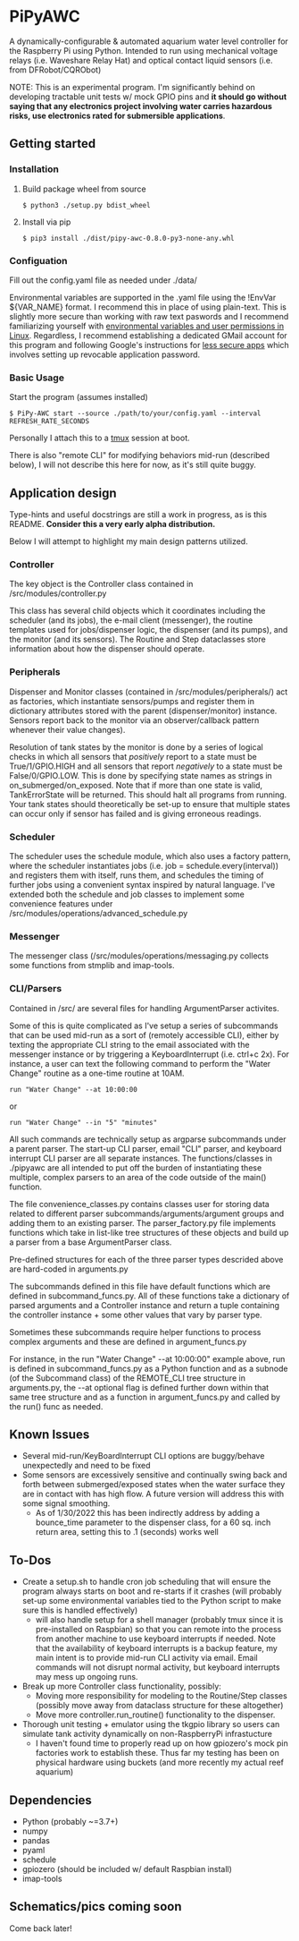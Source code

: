 # PiPyAWC
A dynamically-configurable & automated aquarium water level controller for the Raspberry Pi using Python. Intended to run using mechanical voltage relays (i.e. Waveshare Relay Hat) and optical contact liquid sensors (i.e. from DFRobot/CQRObot)

NOTE: This is an experimental program. I'm significantly behind on developing tractable unit tests w/ mock GPIO pins and **it should go without saying that any electronics project involving water carries hazardous risks, use electronics rated for submersible applications**.


## Getting started

### Installation
1. Build package wheel from source
	
	```
	$ python3 ./setup.py bdist_wheel
	```

2. Install via pip

	```
	$ pip3 install ./dist/pipy-awc-0.8.0-py3-none-any.whl
	```

### Configuation

Fill out the config.yaml file as needed under ./data/

Environmental variables are supported in the .yaml file using the !EnvVar ${VAR_NAME} format. I recommend this in place of using plain-text. This is slightly more secure than working with raw text paswords and I recommend familiarizing yourself with [environmental variables and user permissions in Linux](https://security.stackexchange.com/questions/14000/environment-variable-accessibility-in-linux/14009#14009). Regardless, I recommend establishing a dedicated GMail account for this program and following Google's instructions for [less secure apps](https://support.google.com/accounts/answer/6010255?hl=en) which involves setting up revocable application password.

### Basic Usage

Start the program (assumes installed)

```
$ PiPy-AWC start --source ./path/to/your/config.yaml --interval REFRESH_RATE_SECONDS
```

Personally I attach this to a [tmux](https://man7.org/linux/man-pages/man1/tmux.1.html) session at boot.

There is also "remote CLI" for modifying behaviors mid-run (described below), I will not describe this here for now, as it's still quite buggy.


## Application design
Type-hints and useful docstrings are still a work in progress, as is this README. **Consider this a very early alpha distribution.**

Below I will attempt to highlight my main design patterns utilized.

### Controller
The key object is the Controller class contained in /src/modules/controller.py

This class has several child objects which it coordinates including the scheduler (and its jobs), the e-mail client (messenger), the routine templates used for jobs/dispenser logic, the dispenser (and its pumps), and the monitor (and its sensors). The Routine and Step dataclasses store information about how the dispenser should operate. 

### Peripherals
Dispenser and Monitor classes (contained in /src/modules/peripherals/) act as factories, which instantiate sensors/pumps and register them in dictionary attributes stored with the parent (dispenser/monitor) instance. Sensors report back to the monitor via an observer/callback pattern whenever their value changes).

Resolution of tank states by the monitor is done by a series of logical checks in which all sensors that *positively* report to a state must be True/1/GPIO.HIGH and all sensors that report *negatively* to a state must be False/0/GPIO.LOW. This is done by specifying state names as strings in on_submerged/on_exposed. Note that if more than one state is valid, TankErrorState will be returned. This should halt all programs from running. Your tank states should theoretically be set-up to ensure that multiple states can occur only if sensor has failed and is giving erroneous readings.

### Scheduler
The scheduler uses the schedule module, which also uses a factory pattern, where the scheduler instantiates jobs (i.e. job = schedule.every(interval)) and registers them with itself, runs them, and schedules the timing of further jobs using a convenient syntax inspired by natural language. I've extended both the schedule and job classes to implement some convenience features under /src/modules/operations/advanced_schedule.py

### Messenger
The messenger class (/src/modules/operations/messaging.py collects some functions from stmplib and imap-tools.

### CLI/Parsers
Contained in /src/ are several files for handling ArgumentParser activites.

Some of this is quite complicated as I've setup a series of subcommands that can be used mid-run as a sort of (remotely accessible CLI), either by texting the appropriate CLI string to the email associated with the messenger instance or by triggering a KeyboardInterrupt (i.e. ctrl+c 2x). For instance, a user can text the following command to perform the "Water Change" routine as a one-time routine at 10AM.

```
run "Water Change" --at 10:00:00
```

or
```
run "Water Change" --in "5" "minutes"
```

All such commands are technically setup as argparse subcommands under a parent parser. The start-up CLI parser, email "CLI" parser, and keyboard interrupt CLI parser are all separate instances. The functions/classes in ./pipyawc are all intended to put off the burden of instantiating these multiple, complex parsers to an area of the code outside of the main() function.

The file convenience_classes.py contains classes user for storing data related to different parser subcommands/arguments/argument groups and adding them to an existing parser. The parser_factory.py file implements functions which take in list-like tree structures of these objects and build up a parser from a base ArgumentParser class.

Pre-defined structures for each of the three parser types descrided above are hard-coded in arguments.py

The subcommands defined in this file have default functions which are defined in subcommand_funcs.py.
All of these functions take a dictionary of parsed arguments and a Controller instance and return a tuple containing the controller instance + some other values that vary by parser type.

Sometimes these subcommands require helper functions to process complex arguments and these are defined in argument_funcs.py

For instance, in the run "Water Change" --at 10:00:00" example above, run is defined in subcommand_funcs.py as a Python function and as a subnode (of the Subcommand class) of the REMOTE_CLI tree structure in arguments.py, the --at optional flag is defined further down within that same tree structure and as a function in argument_funcs.py and called by the run() func as needed.

## Known Issues
* Several mid-run/KeyBoardInterrupt CLI options are buggy/behave unexpectedly and need to be fixed
* Some sensors are excessively sensitive and continually swing back and forth between submerged/exposed states when the water surface they are in contact with has high flow. A future version will address this with some signal smoothing.
	* As of 1/30/2022 this has been indirectly address by adding a bounce_time parameter to the dispenser class, for a 60 sq. inch return area, setting this to .1 (seconds) works well

## To-Dos
* Create a setup.sh to handle cron job scheduling that will ensure the program always starts on boot and re-starts if it crashes (will probably set-up some environmental variables tied to the Python script to make sure this is handled effectively)
	* will also handle setup for a shell manager (probably tmux since it is pre-installed on Raspbian) so that you can remote into the process from another machine to use keyboard interrupts if needed. Note that the availability of keyboard interrupts is a backup feature, my main intent is to provide mid-run CLI activity via email. Email commands will not disrupt normal activity, but keyboard interrupts may mess up ongoing runs.
* Break up more Controller class functionality, possibly:
	* Moving more responsibility for modeling to the Routine/Step classes (possibly move away from dataclass structure for these altogether)
	* Move more controller.run_routine() functionality to the dispenser.
* Thorough unit testing + emulator using the tkgpio library so users can simulate tank activity dynamically on non-RaspberryPi infrastucture
	* I haven't found time to properly read up on how gpiozero's mock pin factories work to establish these. Thus far my testing has been on physical hardware using buckets (and more recently my actual reef aquarium)


## Dependencies
* Python (probably ~=3.7+)
* numpy
* pandas
* pyaml
* schedule
* gpiozero (should be included w/ default Raspbian install)
* imap-tools

## Schematics/pics coming soon
Come back later!
